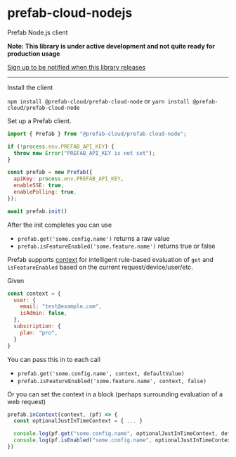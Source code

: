 # prefab-cloud-nodejs

Prefab Node.js client

**Note: This library is under active development and not quite ready for production usage**

[Sign up to be notified when this library releases](https://share.hsforms.com/1BKgbsgReSl2bP351bfdJDg9z48)

---

Install the client

`npm install @prefab-cloud/prefab-cloud-node` or `yarn install @prefab-cloud/prefab-cloud-node`

Set up a Prefab client.

```js
import { Prefab } from "@prefab-cloud/prefab-cloud-node";

if (!process.env.PREFAB_API_KEY) {
  throw new Error("PREFAB_API_KEY is not set");
}

const prefab = new Prefab({
  apiKey: process.env.PREFAB_API_KEY,
  enableSSE: true,
  enablePolling: true,
});

await prefab.init()
```

After the init completes you can use

- `prefab.get('some.config.name')` returns a raw value
- `prefab.isFeatureEnabled('some.feature.name')` returns true or false

Prefab supports [context](https://docs.prefab.cloud/docs/explanations/context) for intelligent rule-based evaluation of `get` and `isFeatureEnabled` based on the current request/device/user/etc.

Given

```js
const context = {
  user: {
    email: "test@example.com",
    isAdmin: false,
  },
  subscription: {
    plan: "pro",
  }
}
```

You can pass this in to each call

- `prefab.get('some.config.name', context, defaultValue)`
- `prefab.isFeatureEnabled('some.feature.name', context, false)`

Or you can set the context in a block (perhaps surrounding evaluation of a web request)

```js
prefab.inContext(context, (pf) => {
  const optionalJustInTimeContext = { ... }

  console.log(pf.get("some.config.name", optionalJustInTimeContext, defaultValue))
  console.log(pf.isEnabled("some.config.name", optionalJustInTimeContext, false))
})
```
